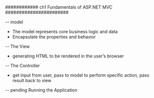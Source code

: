 ############ ch1 Fundamentals of ASP.NET MVC  #######################

-- model 
  - The model represents core business logic and data
  - Encapsulate the properties and behavior 

-- The View
  - generating HTML to be rendered in the user’s browser

-- The Controller
  - get input from user, pass to model to perform specific action, pass result back to view 



--  pending Running the Application


















